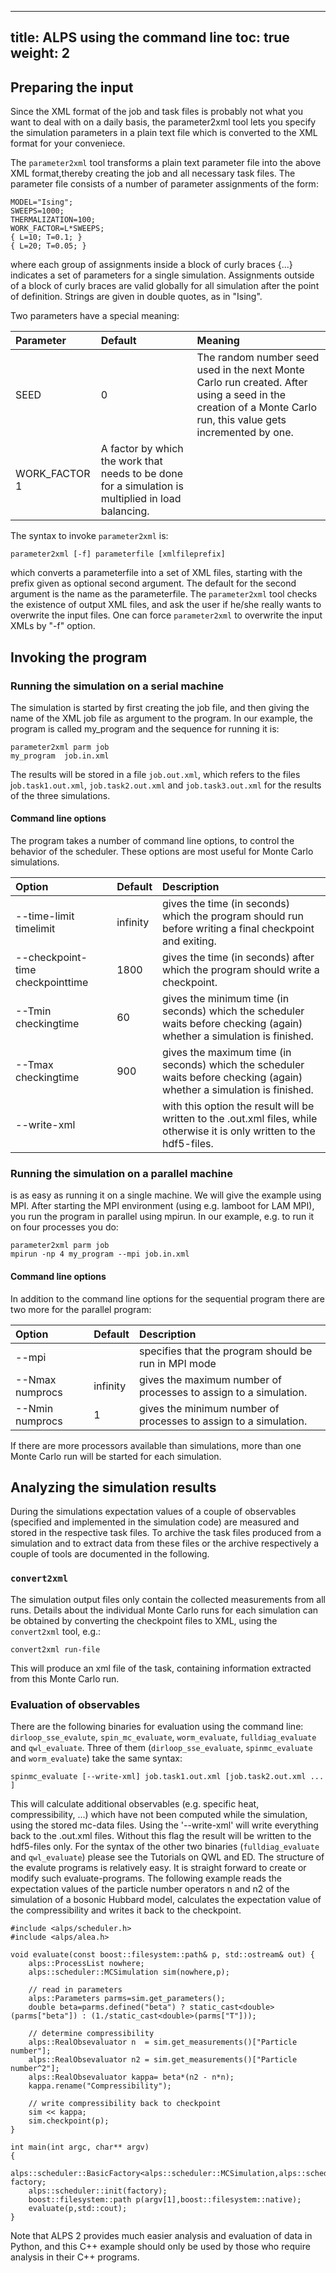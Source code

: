 
---
title: ALPS using the command line
toc: true
weight: 2
---

## Preparing the input

Since the XML format of the job and task files is probably not what you want to deal with on a daily basis, the parameter2xml tool lets you specify the simulation parameters in a plain text file which is converted to the XML format for your conveniece.

The `parameter2xml` tool transforms a plain text parameter file into the above XML format,thereby creating the job and all necessary task files. The parameter file consists of a number of parameter assignments of the form:

    MODEL="Ising";
    SWEEPS=1000;
    THERMALIZATION=100; 
    WORK_FACTOR=L*SWEEPS;
    { L=10; T=0.1; }
    { L=20; T=0.05; }

where each group of assignments inside a block of curly braces {...} indicates a set of parameters for a single simulation. Assignments outside of a block of curly braces are valid globally for all simulation after the point of definition. Strings are given in double quotes, as in "Ising".

Two parameters have a special meaning:

| **Parameter** | **Default** | **Meaning** |
| :------------ | :---------- | :---------- |
| SEED | 0 | The random number seed used in the next Monte Carlo run created. After using a seed in the creation of a Monte Carlo run, this value gets incremented by one. |
| WORK_FACTOR 1 | A factor by which the work that needs to be done for a simulation is multiplied in load balancing. |

 The syntax to invoke `parameter2xml` is:
 
    parameter2xml [-f] parameterfile [xmlfileprefix]

which converts a parameterfile into a set of XML files, starting with the prefix given as optional second argument. The default for the second argument is the name as the parameterfile.
The `parameter2xml` tool checks the existence of output XML files, and ask the user if he/she really wants to overwrite the input files. One can force `parameter2xml` to overwrite the input XMLs by "-f" option.

## Invoking the program

### Running the simulation on a serial machine

The simulation is started by first creating the job file, and then giving the name of the XML job file as argument to the program. In our example, the program is called my_program and the sequence for running it is:

    parameter2xml parm job 
    my_program  job.in.xml

The results will be stored in a file `job.out.xml`, which refers to the files j`ob.task1.out.xml`, `job.task2.out.xml` and `job.task3.out.xml` for the results of the three simulations.

#### Command line options

The program takes a number of command line options, to control the behavior of the scheduler. These options are most useful for Monte Carlo simulations.

| **Option** | **Default** | **Description** |
| :--------- | :---------- | :-------------- |
| --time-limit timelimit | infinity | gives the time (in seconds) which the program should run before writing a final checkpoint and exiting. |
| --checkpoint-time checkpointtime | 1800 | gives the time (in seconds) after which the program should write a checkpoint. |
| --Tmin checkingtime | 60 | gives the minimum time (in seconds) which the scheduler waits before checking (again) whether a simulation is finished. |
| --Tmax checkingtime | 900 | gives the maximum time (in seconds) which the scheduler waits before checking (again) whether a simulation is finished. |
| --write-xml | | with this option the result will be written to the .out.xml files, while otherwise it is only written to the hdf5-files. |

### Running the simulation on a parallel machine

is as easy as running it on a single machine. We will give the example using MPI. After starting the MPI environment (using e.g. lamboot for LAM MPI), you run the program in parallel using mpirun. In our example, e.g. to run it on four processes you do:

    parameter2xml parm job 
    mpirun -np 4 my_program --mpi job.in.xml
 
 #### Command line options
 
 In addition to the command line options for the sequential program there are two more for the parallel program:
 
 | **Option** | **Default** | **Description** |
| :--------- | :---------- | :-------------- |
| --mpi | | specifies that the program should be run in MPI mode |
| --Nmax numprocs | infinity | gives the maximum number of processes to assign to a simulation. |
| --Nmin numprocs | 1 | gives the minimum number of processes to assign to a simulation. |

If there are more processors available than simulations, more than one Monte Carlo run will be started for each simulation. 

## Analyzing the simulation results 

During the simulations expectation values of a couple of observables (specified and implemented in the simulation code) are measured and stored in the respective task files. To archive the task files produced from a simulation and to extract data from these files or the archive respectively a couple of tools are documented in the following.

### `convert2xml`

The simulation output files only contain the collected measurements from all runs. Details about the individual Monte Carlo runs for each simulation can be obtained by converting the checkpoint files to XML, using the `convert2xml` tool, e.g.:

    convert2xml run-file

This will produce an xml file of the task, containing information extracted from this Monte Carlo run.

### Evaluation of observables

There are the following binaries for evaluation using the command line: `dirloop_sse_evalute`, `spin_mc_evaluate`, `worm_evaluate`, `fulldiag_evaluate` and `qwl_evaluate`. Three of them (`dirloop_sse_evaluate`, `spinmc_evaluate` and `worm_evaluate`) take the same syntax:

    spinmc_evaluate [--write-xml] job.task1.out.xml [job.task2.out.xml ... ]

This will calculate additional observables (e.g. specific heat, compressibility, ...) which have not been computed while the simulation, using the stored mc-data files. Using the '--write-xml' will write everything back to the .out.xml files. Without this flag the result will be written to the hdf5-files only.
For the syntax of the other two binaries (`fulldiag_evaluate` and `qwl_evaluate`) please see the Tutorials on QWL and ED.
The structure of the evalute programs is relatively easy. It is straight forward to create or modify such evaluate-programs. The following example reads the expectation values of the particle number operators n and n2 of the simulation of a bosonic Hubbard model, calculates the expectation value of the compressibility and writes it back to the checkpoint.

    #include <alps/scheduler.h>
    #include <alps/alea.h>
 
    void evaluate(const boost::filesystem::path& p, std::ostream& out) {
        alps::ProcessList nowhere;
        alps::scheduler::MCSimulation sim(nowhere,p);
 
        // read in parameters
        alps::Parameters parms=sim.get_parameters();
        double beta=parms.defined("beta") ? static_cast<double>(parms["beta"]) : (1./static_cast<double>(parms["T"]));             
 
        // determine compressibility
        alps::RealObsevaluator n  = sim.get_measurements()["Particle number"];
        alps::RealObsevaluator n2 = sim.get_measurements()["Particle number^2"];
        alps::RealObsevaluator kappa= beta*(n2 - n*n);  
        kappa.rename("Compressibility");
 
        // write compressibility back to checkpoint  
        sim << kappa;
        sim.checkpoint(p);
    }
 
    int main(int argc, char** argv)
    {
        alps::scheduler::BasicFactory<alps::scheduler::MCSimulation,alps::scheduler::DummyMCRun> factory;
        alps::scheduler::init(factory);
        boost::filesystem::path p(argv[1],boost::filesystem::native);
        evaluate(p,std::cout);
    }

Note that ALPS 2 provides much easier analysis and evaluation of data in Python, and this C++ example should only be used by those who require analysis in their C++ programs.



